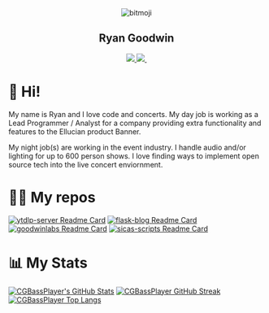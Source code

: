 <div id="header" align="center">
    <img src="https://cdn.discordapp.com/avatars/409140959100796939/aa4e38241fe75501061c8fdd02b009bf.webp" alt="bitmoji"/>
    <br>
    <h2>Ryan Goodwin</h2>
</div>
<div id="badges" align="center">
    <a href="#">
        <img src="https://img.shields.io/twitter/follow/Ryan_Goodwin_?label=Twitter&logo=Twitter&logoColor=2f97c1&color=0cf574&style=plastic"/>
    </a>
    <a href="https://www.linkedin.com/in/ryan-goodwin-2b396b161/">
        <img src="https://img.shields.io/badge/Linkedin-Connect-blue?color=0cf574&logo=Linkedin&logoColor=2f97c1&style=plastic"/>
    </a>
    <a>
        <img src"https://img.shields.io/github/followers/CGBassPlayer?color=0cf574&logo=GitHub&style=plastic"/>
    </a>
</div>

# 👋 Hi!
My name is Ryan and I love code and concerts. My day job is working as a Lead Programmer / Analyst for a company providing extra functionality and features to the Ellucian product Banner. 

My night job(s) are working in the event industry. I handle audio and/or lighting for up to 600 person shows. I love finding ways to implement open source tech into the live concert enviornment. 

# 🧑‍💻 My repos

[![ytdlp-server Readme Card](https://github-readme-stats.vercel.app/api/pin/?username=CGBassPlayer&repo=ytdlp-server&theme=blue-green)](https://github.com/CGBassPlayer/ytdlp-server)
[![flask-blog Readme Card](https://github-readme-stats.vercel.app/api/pin/?username=CGBassPlayer&repo=flask-blog&theme=blue-green)](https://github.com/CGBassPlayer/flask-blog)
[![goodwinlabs Readme Card](https://github-readme-stats.vercel.app/api/pin/?username=CGBassPlayer&repo=goodwinlabs&theme=blue-green)](https://github.com/CGBassPlayer/goodwinlabs)
[![sicas-scripts Readme Card](https://github-readme-stats.vercel.app/api/pin/?username=CGBassPlayer&repo=sicas-scripts&theme=blue-green)](https://github.com/CGBassPlayer/sicas-scripts)

# 📊 My Stats
[![CGBassPlayer's GitHub Stats](https://github-readme-stats.vercel.app/api?username=CGBassPlayer&theme=blue-green&count_private=true&show_icons=true)](https://github.com/CGBassPlayer)
[![CGBassPlayer GitHub Streak](https://github-readme-streak-stats.herokuapp.com/?user=CGBassPlayer&count_private=true&theme=blue-green)](https://github.com/CGBassPlayer)
[![CGBassPlayer Top Langs](https://github-readme-stats.vercel.app/api/top-langs/?username=CGBassPlayer&langs_count=10&theme=blue-green)](https://github.com/CGBassPlayer)



<!-- Languages I know
* Java
* PL/SQL
* Python
* C#
* Frontend Webstack
    * HTML 5
    * CSS 3
    * Javascript

Languages I am learning / want to learn
* Rust

Frameworks I know or am interested in
* Flask (Python)
* FastAPI (Python)
* Vue JS (JavaScript)
* Angular (JavaScript)
* ASP.NET Core (C#)

---

## 🎤 Music 🎤

I work as a stage technician and mix engineer for [Entertainment Services](https://entertainmentservicesny.com/) based out of Rome, NY. I do sound for traveling acts and local area talent. Live concert production is my other passion and I like to incoroperate my knowledge of tech into shows.

### **Ideas**
* Matrix server for cheap wireless communication system with the whole team on and off stage.
* VirtualHere on a raspberry pi to connect to usb speaker processor located on stage
 -->
